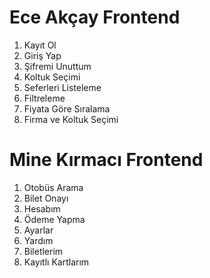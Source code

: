 
# Ece Akçay Frontend #
1. Kayıt Ol
2. Giriş Yap
3. Şifremi Unuttum
4. Koltuk Seçimi
5. Seferleri Listeleme
6. Filtreleme
7. Fiyata Göre Sıralama
8. Firma ve Koltuk Seçimi


# Mine Kırmacı Frontend #
1. Otobüs Arama
2. Bilet Onayı
3. Hesabım
4. Ödeme Yapma
5. Ayarlar
6. Yardım
7. Biletlerim
8. Kayıtlı Kartlarım
